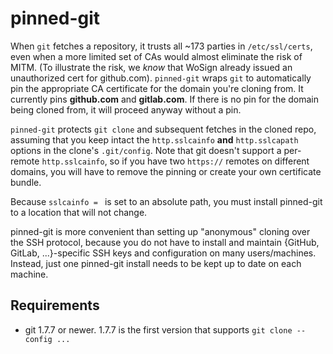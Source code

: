 # pinned-git

When `git` fetches a repository, it trusts all ~173 parties in `/etc/ssl/certs`, even when a more limited set of CAs would almost eliminate the risk of MITM.  (To illustrate the risk, we *know* that WoSign already issued an unauthorized cert for github.com).  `pinned-git` wraps `git` to automatically pin the appropriate CA certificate for the domain you're cloning from.  It currently pins **github.com** and **gitlab.com**.  If there is no pin for the domain being cloned from, it will proceed anyway without a pin.

`pinned-git` protects `git clone` and subsequent fetches in the cloned repo, assuming that you keep intact the `http.sslcainfo` **and** `http.sslcapath` options in the clone's `.git/config`.  Note that git doesn't support a per-remote `http.sslcainfo`, so if you have two `https://` remotes on different domains, you will have to remove the pinning or create your own certificate bundle.

Because `sslcainfo = ` is set to an absolute path, you must install pinned-git to a location that will not change.

pinned-git is more convenient than setting up "anonymous" cloning over the SSH protocol, because you do not have to install and maintain {GitHub, GitLab, ...}-specific SSH keys and configuration on many users/machines.  Instead, just one pinned-git install needs to be kept up to date on each machine.


## Requirements

*	git 1.7.7 or newer.  1.7.7 is the first version that supports `git clone --config ...`
